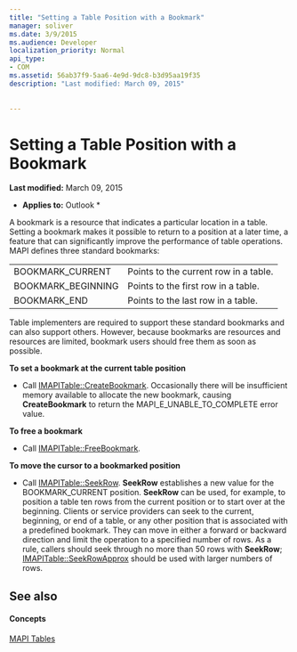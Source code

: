 ```yaml
---
title: "Setting a Table Position with a Bookmark"
manager: soliver
ms.date: 3/9/2015
ms.audience: Developer
localization_priority: Normal
api_type:
- COM
ms.assetid: 56ab37f9-5aa6-4e9d-9dc8-b3d95aa19f35
description: "Last modified: March 09, 2015"
 
 
---
```


# Setting a Table Position with a Bookmark

 **Last modified:** March 09, 2015 
  
 * **Applies to:** Outlook * 
  
A bookmark is a resource that indicates a particular location in a table. Setting a bookmark makes it possible to return to a position at a later time, a feature that can significantly improve the performance of table operations. MAPI defines three standard bookmarks: 
  
|||
|:-----|:-----|
|BOOKMARK_CURRENT  <br/> |Points to the current row in a table.  <br/> |
|BOOKMARK_BEGINNING  <br/> |Points to the first row in a table.  <br/> |
|BOOKMARK_END  <br/> |Points to the last row in a table.  <br/> |
   
Table implementers are required to support these standard bookmarks and can also support others. However, because bookmarks are resources and resources are limited, bookmark users should free them as soon as possible. 
  
 **To set a bookmark at the current table position**
  
- Call [IMAPITable::CreateBookmark](imapitable-createbookmark.md). Occasionally there will be insufficient memory available to allocate the new bookmark, causing **CreateBookmark** to return the MAPI_E_UNABLE_TO_COMPLETE error value. 
    
 **To free a bookmark**
  
- Call [IMAPITable::FreeBookmark](imapitable-freebookmark.md).
    
 **To move the cursor to a bookmarked position**
  
- Call [IMAPITable::SeekRow](imapitable-seekrow.md). **SeekRow** establishes a new value for the BOOKMARK_CURRENT position. **SeekRow** can be used, for example, to position a table ten rows from the current position or to start over at the beginning. Clients or service providers can seek to the current, beginning, or end of a table, or any other position that is associated with a predefined bookmark. They can move in either a forward or backward direction and limit the operation to a specified number of rows. As a rule, callers should seek through no more than 50 rows with **SeekRow**; [IMAPITable::SeekRowApprox](imapitable-seekrowapprox.md) should be used with larger numbers of rows. 
    
## See also

#### Concepts

[MAPI Tables](mapi-tables.md)


